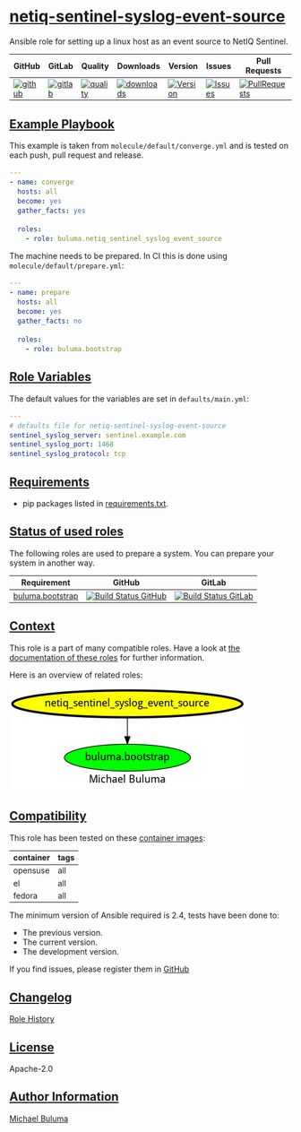 # [netiq-sentinel-syslog-event-source](#netiq-sentinel-syslog-event-source)

Ansible role for setting up a linux host as an event source to NetIQ Sentinel.

|GitHub|GitLab|Quality|Downloads|Version|Issues|Pull Requests|
|------|------|-------|---------|-------|------|-------------|
|[![github](https://github.com/buluma/ansible-role-netiq-sentinel-syslog-event-source/workflows/Ansible%20Molecule/badge.svg)](https://github.com/buluma/ansible-role-netiq-sentinel-syslog-event-source/actions)|[![gitlab](https://gitlab.com/buluma/ansible-role-netiq-sentinel-syslog-event-source/badges/master/pipeline.svg)](https://gitlab.com/buluma/ansible-role-netiq-sentinel-syslog-event-source)|[![quality](https://img.shields.io/ansible/quality/)](https://galaxy.ansible.com/buluma/netiq-sentinel-syslog-event-source)|[![downloads](https://img.shields.io/ansible/role/d/)](https://galaxy.ansible.com/buluma/netiq-sentinel-syslog-event-source)|[![Version](https://img.shields.io/github/release/buluma/ansible-role-netiq-sentinel-syslog-event-source.svg)](https://github.com/buluma/ansible-role-netiq-sentinel-syslog-event-source/releases/)|[![Issues](https://img.shields.io/github/issues/buluma/ansible-role-netiq-sentinel-syslog-event-source.svg)](https://github.com/buluma/ansible-role-netiq-sentinel-syslog-event-source/issues/)|[![PullRequests](https://img.shields.io/github/issues-pr-closed-raw/buluma/ansible-role-netiq-sentinel-syslog-event-source.svg)](https://github.com/buluma/ansible-role-netiq-sentinel-syslog-event-source/pulls/)|

## [Example Playbook](#example-playbook)

This example is taken from `molecule/default/converge.yml` and is tested on each push, pull request and release.
```yaml
---
- name: converge
  hosts: all
  become: yes
  gather_facts: yes

  roles:
    - role: buluma.netiq_sentinel_syslog_event_source
```

The machine needs to be prepared. In CI this is done using `molecule/default/prepare.yml`:
```yaml
---
- name: prepare
  hosts: all
  become: yes
  gather_facts: no

  roles:
    - role: buluma.bootstrap
```


## [Role Variables](#role-variables)

The default values for the variables are set in `defaults/main.yml`:
```yaml
---
# defaults file for netiq-sentinel-syslog-event-source
sentinel_syslog_server: sentinel.example.com
sentinel_syslog_port: 1468
sentinel_syslog_protocol: tcp
```

## [Requirements](#requirements)

- pip packages listed in [requirements.txt](https://github.com/buluma/ansible-role-netiq-sentinel-syslog-event-source/blob/main/requirements.txt).

## [Status of used roles](#status-of-requirements)

The following roles are used to prepare a system. You can prepare your system in another way.

| Requirement | GitHub | GitLab |
|-------------|--------|--------|
|[buluma.bootstrap](https://galaxy.ansible.com/buluma/bootstrap)|[![Build Status GitHub](https://github.com/buluma/ansible-role-bootstrap/workflows/Ansible%20Molecule/badge.svg)](https://github.com/buluma/ansible-role-bootstrap/actions)|[![Build Status GitLab ](https://gitlab.com/buluma/ansible-role-bootstrap/badges/master/pipeline.svg)](https://gitlab.com/buluma/ansible-role-bootstrap)|

## [Context](#context)

This role is a part of many compatible roles. Have a look at [the documentation of these roles](https://buluma.github.io/) for further information.

Here is an overview of related roles:

![dependencies](https://raw.githubusercontent.com/buluma/ansible-role-netiq-sentinel-syslog-event-source/png/requirements.png "Dependencies")

## [Compatibility](#compatibility)

This role has been tested on these [container images](https://hub.docker.com/u/buluma):

|container|tags|
|---------|----|
|opensuse|all|
|el|all|
|fedora|all|

The minimum version of Ansible required is 2.4, tests have been done to:

- The previous version.
- The current version.
- The development version.



If you find issues, please register them in [GitHub](https://github.com/buluma/ansible-role-netiq-sentinel-syslog-event-source/issues)

## [Changelog](#changelog)

[Role History](https://github.com/buluma/ansible-role-netiq-sentinel-syslog-event-source/blob/master/CHANGELOG.md)

## [License](#license)

Apache-2.0

## [Author Information](#author-information)

[Michael Buluma](https://buluma.github.io/)
